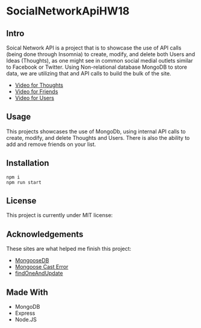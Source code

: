 # SocialNetworkApiHW18

## Intro 
Soical Network API is a project that is to showcase the use of API calls (being done through Insomnia) to create, modify, and delete both Users and Ideas (Thoughts), as one might see in common social medial outlets similar to Facebook or Twitter. Using Non-relational database MongoDB to store data, we are utilizing that and API calls to build the bulk of the site. 

- [Video for Thoughts](https://drive.google.com/file/d/1VWDfRZlZzH3deZeicKba2hgkBjIklBiS/view)
- [Video for Friends](https://drive.google.com/file/d/1k_QlkZ0vUzIx_81ZYjUb9t_ehRKBEb5t/view)
- [Video for Users](https://drive.google.com/file/d/1ilFdeSTTyzhN_d9D885GvRqR5j87KdpT/view)

## Usage
This projects showcases the use of MongoDb, using internal API calls to create, modify, and delete Thoughts and Users. There is also the ability to add and remove friends on your list. 

## Installation
```
npm i 
npm run start
```

## License
This project is currently under MIT license:


## Acknowledgements
These sites are what helped me finish this project:
- [MongooseDB](https://mongoosejs.com/docs/)
- [Mongoose Cast Error](https://stackoverflow.com/questions/17223517/mongoose-casterror-cast-to-objectid-failed-for-value-object-object-at-path)
- [findOneAndUpdate](https://www.geeksforgeeks.org/mongodb-db-collection-findoneandupdate-method/)


## Made With
- MongoDB
- Express
- Node.JS

